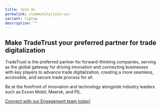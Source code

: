 ```yaml
---
title: Join Us
permalink: /community/join-us/
variant: tiptap
description: ""
---
```

<h2>Make TradeTrust your preferred partner for trade digitalization</h2>
<p>TradeTrust is the preferred partner for forward-thinking companies, serving
as the global gateway for driving innovation and connecting businesses
with key players to advance trade digitalization, creating a more seamless,
accessible, and secure trade process for all.</p>
<p></p>
<p>Be at the forefront of innovation and technology alongside industry leaders
such as Exxon Mobil, Maersk, and PIL.</p>
<p></p>
<p><a href="mailto:tradetrust@imda.gov.sg" rel="noopener noreferrer nofollow" target="_blank">Connect with our Engagement team today!</a>
</p>
<p></p>